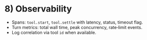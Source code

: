 # 8) Observability

- Spans: `tool.start`, `tool.settle` with latency, status, timeout flag.
- Turn metrics: total wall time, peak concurrency, rate‑limit events.
- Log correlation via tool `id` when available.

